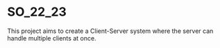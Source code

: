 # SO_22_23
This project aims to create a Client-Server system where the server can handle multiple clients at once.
